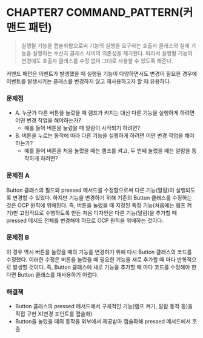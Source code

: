 # CHAPTER7 COMMAND_PATTERN(커맨드 패턴)

> 실행될 기능을 캡슐화함으로써 기능의 실행을 요구하는 호출자 클래스와 실제 기능을 실행하는 수신자 클래스 사이의 의존성을 제거한다. 따라서 실행될 기능의 변경에도 호출자 클래스를 수정 없이 그대로 사용할 수 있도록 해준다.

커맨드 패턴은 이벤트가 발생했을 때 실행될 기능이 다양하면서도 변경이 필요한 경우에 이벤트를 발생시키는 클래스를 변경하지 않고 재사용하고자 할 때 유용하다.


### 문제점
* A. 누군가 다른 버튼을 눌렀을 때 램프가 켜지는 대신 다른 기능을 실행하게 하려면 어떤 변경 작업을 해야하는가?
    * 예를 들어 버튼을 눌렀을 때 알람이 시작되기 하려면?
* B. 버튼을 누르는 동작에 따라 다른 기능을 실행하게 하려면 어떤 변경 작업을 해야 하는가?
    * 예를 들어 버튼을 처음 눌렀을 때는 램프를 켜고, 두 번째 눌렀을 때는 알람을 동작하게 하려면?

### 문제점 A
Button 클래스의 필드와 pressed 메서드를 수정함으로써 다른 기능(알람)이 실행되도록 변경할 수 있었다. 하지만 기능을 변경하기 위해 기존의 Button 클래스를 수정하는 것은 OCP 원칙에 위배된다.
즉, 버튼을 눌렀을 때 지정된 특정 기능(처음에는 램프 켜기)만 고정적으로 수행하도록 만든 처음 디자인은 다른 기능(알람)을 추가할 때 pressed 메서드 전체를 변경해야 하므로 OCP 원칙을 위배하는 것이다.

### 문제점 B
이 경우 역시 버튼을 눌렀을 때의 기능을 변경하기 위해 다시 Button 클래스의 코드를 수정했다. 
이러한 수정은 버튼을 눌렀을 때 필요한 기능을 새로 추가할 때 마다 반복적으로 발생할 것이다.
즉, Button 클래스에 새로 기능을 추가할 때 마다 코드를 수정해야 한다면 Button 클래스를 재사용하기 어렵다.

### 해결책
* Button 클래스의 pressed 메서드에서 구체적인 기능(램프 켜기, 알람 동작 등)을 직접 구현 X(변경 포인트를 캡슐화)
* Button을 눌렀을 때의 동작을 외부에서 제공받아 캡슐화해 pressed 메서드에서 호출

